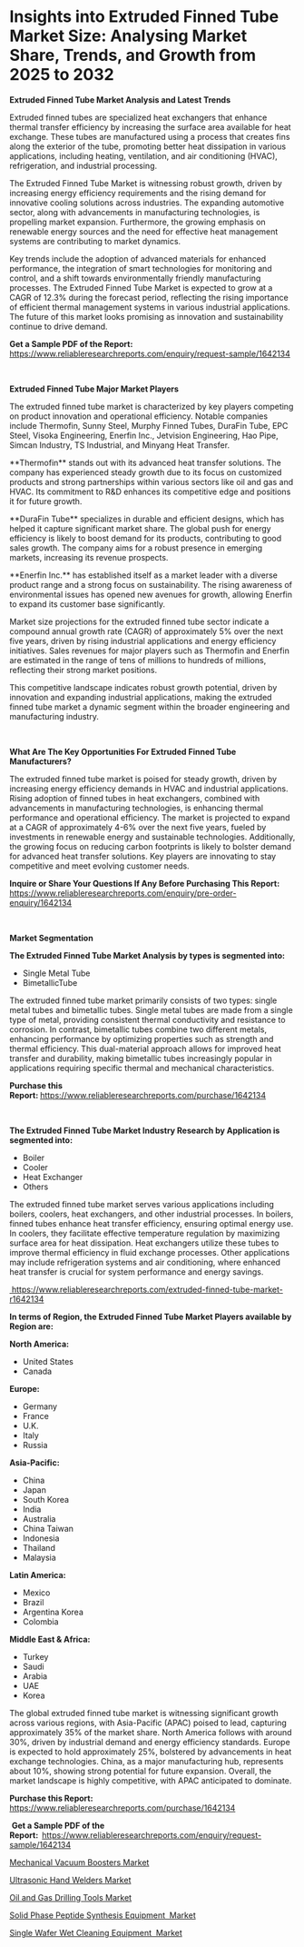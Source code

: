 <p><h1>Insights into Extruded Finned Tube Market Size: Analysing Market Share, Trends, and Growth from 2025 to 2032</h1></p><p><strong>Extruded Finned Tube Market Analysis and Latest Trends</strong></p>
<p><p>Extruded finned tubes are specialized heat exchangers that enhance thermal transfer efficiency by increasing the surface area available for heat exchange. These tubes are manufactured using a process that creates fins along the exterior of the tube, promoting better heat dissipation in various applications, including heating, ventilation, and air conditioning (HVAC), refrigeration, and industrial processing.</p><p>The Extruded Finned Tube Market is witnessing robust growth, driven by increasing energy efficiency requirements and the rising demand for innovative cooling solutions across industries. The expanding automotive sector, along with advancements in manufacturing technologies, is propelling market expansion. Furthermore, the growing emphasis on renewable energy sources and the need for effective heat management systems are contributing to market dynamics.</p><p>Key trends include the adoption of advanced materials for enhanced performance, the integration of smart technologies for monitoring and control, and a shift towards environmentally friendly manufacturing processes. The Extruded Finned Tube Market is expected to grow at a CAGR of 12.3% during the forecast period, reflecting the rising importance of efficient thermal management systems in various industrial applications. The future of this market looks promising as innovation and sustainability continue to drive demand.</p></p>
<p><strong>Get a Sample PDF of the Report:&nbsp;</strong> <a href="https://www.reliableresearchreports.com/enquiry/request-sample/1642134?utm_campaign=37&utm_medium=2&utm_source=Github&utm_content=ia&utm_term=11042025&utm_id=extruded-finned-tube">https://www.reliableresearchreports.com/enquiry/request-sample/1642134</a></p>
<p>&nbsp;</p>
<p><strong>Extruded Finned Tube Major Market Players</strong></p>
<p><p>The extruded finned tube market is characterized by key players competing on product innovation and operational efficiency. Notable companies include Thermofin, Sunny Steel, Murphy Finned Tubes, DuraFin Tube, EPC Steel, Visoka Engineering, Enerfin Inc., Jetvision Engineering, Hao Pipe, Simcan Industry, TS Industrial, and Minyang Heat Transfer.</p><p>**Thermofin** stands out with its advanced heat transfer solutions. The company has experienced steady growth due to its focus on customized products and strong partnerships within various sectors like oil and gas and HVAC. Its commitment to R&D enhances its competitive edge and positions it for future growth.</p><p>**DuraFin Tube** specializes in durable and efficient designs, which has helped it capture significant market share. The global push for energy efficiency is likely to boost demand for its products, contributing to good sales growth. The company aims for a robust presence in emerging markets, increasing its revenue prospects.</p><p>**Enerfin Inc.** has established itself as a market leader with a diverse product range and a strong focus on sustainability. The rising awareness of environmental issues has opened new avenues for growth, allowing Enerfin to expand its customer base significantly.</p><p>Market size projections for the extruded finned tube sector indicate a compound annual growth rate (CAGR) of approximately 5% over the next five years, driven by rising industrial applications and energy efficiency initiatives. Sales revenues for major players such as Thermofin and Enerfin are estimated in the range of tens of millions to hundreds of millions, reflecting their strong market positions.</p><p>This competitive landscape indicates robust growth potential, driven by innovation and expanding industrial applications, making the extruded finned tube market a dynamic segment within the broader engineering and manufacturing industry.</p></p>
<p>&nbsp;</p>
<p><strong>What Are The Key Opportunities For Extruded Finned Tube Manufacturers?</strong></p>
<p><p>The extruded finned tube market is poised for steady growth, driven by increasing energy efficiency demands in HVAC and industrial applications. Rising adoption of finned tubes in heat exchangers, combined with advancements in manufacturing technologies, is enhancing thermal performance and operational efficiency. The market is projected to expand at a CAGR of approximately 4-6% over the next five years, fueled by investments in renewable energy and sustainable technologies. Additionally, the growing focus on reducing carbon footprints is likely to bolster demand for advanced heat transfer solutions. Key players are innovating to stay competitive and meet evolving customer needs.</p></p>
<p><strong>Inquire or Share Your Questions If Any Before Purchasing This Report:</strong> <a href="https://www.reliableresearchreports.com/enquiry/pre-order-enquiry/1642134?utm_campaign=37&utm_medium=2&utm_source=Github&utm_content=ia&utm_term=11042025&utm_id=extruded-finned-tube">https://www.reliableresearchreports.com/enquiry/pre-order-enquiry/1642134</a></p>
<p>&nbsp;</p>
<p><strong>Market Segmentation</strong></p>
<p><strong>The Extruded Finned Tube Market Analysis by types is segmented into:</strong></p>
<p><ul><li>Single Metal Tube</li><li>BimetallicTube</li></ul></p>
<p><p>The extruded finned tube market primarily consists of two types: single metal tubes and bimetallic tubes. Single metal tubes are made from a single type of metal, providing consistent thermal conductivity and resistance to corrosion. In contrast, bimetallic tubes combine two different metals, enhancing performance by optimizing properties such as strength and thermal efficiency. This dual-material approach allows for improved heat transfer and durability, making bimetallic tubes increasingly popular in applications requiring specific thermal and mechanical characteristics.</p></p>
<p><strong>Purchase this Report:&nbsp;</strong><a href="https://www.reliableresearchreports.com/purchase/1642134?utm_campaign=37&utm_medium=2&utm_source=Github&utm_content=ia&utm_term=11042025&utm_id=extruded-finned-tube">https://www.reliableresearchreports.com/purchase/1642134</a></p>
<p>&nbsp;</p>
<p><strong>The Extruded Finned Tube Market Industry Research by Application is segmented into:</strong></p>
<p><ul><li>Boiler</li><li>Cooler</li><li>Heat Exchanger</li><li>Others</li></ul></p>
<p><p>The extruded finned tube market serves various applications including boilers, coolers, heat exchangers, and other industrial processes. In boilers, finned tubes enhance heat transfer efficiency, ensuring optimal energy use. In coolers, they facilitate effective temperature regulation by maximizing surface area for heat dissipation. Heat exchangers utilize these tubes to improve thermal efficiency in fluid exchange processes. Other applications may include refrigeration systems and air conditioning, where enhanced heat transfer is crucial for system performance and energy savings.</p></p>
<p><a href="https://www.reliableresearchreports.com/extruded-finned-tube-market-r1642134?utm_campaign=37&utm_medium=2&utm_source=Github&utm_content=ia&utm_term=11042025&utm_id=extruded-finned-tube">&nbsp;https://www.reliableresearchreports.com/extruded-finned-tube-market-r1642134</a></p>
<p><strong>In terms of Region, the Extruded Finned Tube Market Players available by Region are:</strong></p>
<p>
    <p> <strong> North America: </strong>
        <ul>
            <li>United States</li>
            <li>Canada</li>
        </ul>
        </p> 
    <p> <strong> Europe: </strong>
        <ul>
            <li>Germany</li>
            <li>France</li>
            <li>U.K.</li>
            <li>Italy</li>
            <li>Russia</li>
        </ul>
        </p> 
    <p> <strong> Asia-Pacific: </strong>
        <ul>
            <li>China</li>
            <li>Japan</li>
            <li>South Korea</li>
            <li>India</li>
            <li>Australia</li>
            <li>China Taiwan</li>
            <li>Indonesia</li>
            <li>Thailand</li>
            <li>Malaysia</li>
        </ul>
        </p> 
    <p> <strong> Latin America: </strong>
        <ul>
            <li>Mexico</li>
            <li>Brazil</li>
            <li>Argentina Korea</li>
            <li>Colombia</li>
        </ul>
        </p> 
    <p> <strong> Middle East & Africa: </strong>
        <ul>
            <li>Turkey</li>
            <li>Saudi</li>
            <li>Arabia</li>
            <li>UAE</li>
            <li>Korea</li>
        </ul>
    </p>
    </p>
<p><p>The global extruded finned tube market is witnessing significant growth across various regions, with Asia-Pacific (APAC) poised to lead, capturing approximately 35% of the market share. North America follows with around 30%, driven by industrial demand and energy efficiency standards. Europe is expected to hold approximately 25%, bolstered by advancements in heat exchange technologies. China, as a major manufacturing hub, represents about 10%, showing strong potential for future expansion. Overall, the market landscape is highly competitive, with APAC anticipated to dominate.</p></p>
<p><strong>Purchase this Report: </strong><a href="https://www.reliableresearchreports.com/purchase/1642134?utm_campaign=37&utm_medium=2&utm_source=Github&utm_content=ia&utm_term=11042025&utm_id=extruded-finned-tube">https://www.reliableresearchreports.com/purchase/1642134</a></p>
<p>&nbsp;<strong>Get a Sample PDF of the Report:&nbsp;&nbsp;</strong><a href="https://www.reliableresearchreports.com/enquiry/request-sample/1642134?utm_campaign=37&utm_medium=2&utm_source=Github&utm_content=ia&utm_term=11042025&utm_id=extruded-finned-tube">https://www.reliableresearchreports.com/enquiry/request-sample/1642134</a></p>
<p><strong></strong></p>
<p><p><a href="https://github.com/rreynagjysma65/Market-Research-Report-List-1/blob/main/mechanical-vacuum-boosters-market.md?utm_campaign=37&utm_medium=2&utm_source=Github&utm_content=ia&utm_term=11042025&utm_id=extruded-finned-tube">Mechanical Vacuum Boosters Market</a></p><p><a href="https://github.com/abexjeliti/Market-Research-Report-List-1/blob/main/ultrasonic-hand-welders-market.md?utm_campaign=37&utm_medium=2&utm_source=Github&utm_content=ia&utm_term=11042025&utm_id=extruded-finned-tube">Ultrasonic Hand Welders Market</a></p><p><a href="https://github.com/dibesnayee/Market-Research-Report-List-1/blob/main/oil-and-gas-drilling-tools-market.md?utm_campaign=37&utm_medium=2&utm_source=Github&utm_content=ia&utm_term=11042025&utm_id=extruded-finned-tube">Oil and Gas Drilling Tools Market</a></p><p><a href="https://github.com/hervedeidadw/Market-Research-Report-List-1/blob/main/solid-phase-peptide-synthesis-equipment-market.md?utm_campaign=37&utm_medium=2&utm_source=Github&utm_content=ia&utm_term=11042025&utm_id=extruded-finned-tube">Solid Phase Peptide Synthesis Equipment  Market</a></p><p><a href="https://github.com/duzcupetriv/Market-Research-Report-List-1/blob/main/single-wafer-wet-cleaning-equipment-market.md?utm_campaign=37&utm_medium=2&utm_source=Github&utm_content=ia&utm_term=11042025&utm_id=extruded-finned-tube">Single Wafer Wet Cleaning Equipment  Market</a></p></p>